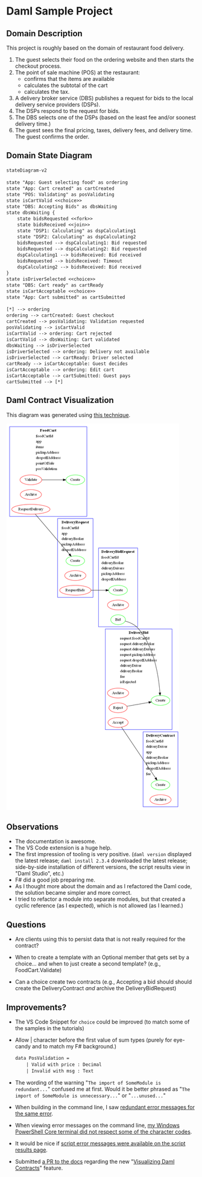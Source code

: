 # Daml Sample Project

## Domain Description

This project is roughly based on the domain of restaurant food delivery.

1. The guest selects their food on the ordering website and then starts the checkout process.
1. The point of sale machine (POS) at the restaurant:
   * confirms that the items are available
   * calculates the subtotal of the cart
   * calculates the tax.
1. A delivery broker service (DBS) publishes a request for bids to the local delivery service providers (DSPs).
1. The DSPs respond to the request for bids.
1. The DBS selects one of the DSPs (based on the least fee and/or soonest delivery time.)
1. The guest sees the final pricing, taxes, delivery fees, and delivery time. The guest confirms the order.

## Domain State Diagram

```mermaid
stateDiagram-v2

state "App: Guest selecting food" as ordering
state "App: Cart created" as cartCreated
state "POS: Validating" as posValidating
state isCartValid <<choice>>
state "DBS: Accepting Bids" as dbsWaiting
state dbsWaiting {
    state bidsRequested <<fork>>
    state bidsReceived <<join>>
    state "DSP1: Calculating" as dspCalculating1
    state "DSP2: Calculating" as dspCalculating2
    bidsRequested --> dspCalculating1: Bid requested
    bidsRequested --> dspCalculating2: Bid requested
    dspCalculating1 --> bidsReceived: Bid received
    bidsRequested --> bidsReceived: Timeout
    dspCalculating2 --> bidsReceived: Bid received
}
state isDriverSelected <<choice>>
state "DBS: Cart ready" as cartReady
state isCartAcceptable <<choice>>
state "App: Cart submitted" as cartSubmitted

[*] --> ordering
ordering --> cartCreated: Guest checkout
cartCreated --> posValidating: Validation requested
posValidating --> isCartValid
isCartValid --> ordering: Cart rejected
isCartValid --> dbsWaiting: Cart validated
dbsWaiting --> isDriverSelected
isDriverSelected --> ordering: Delivery not available
isDriverSelected --> cartReady: Driver selected
cartReady --> isCartAcceptable: Guest decides
isCartAcceptable --> ordering: Edit cart
isCartAcceptable --> cartSubmitted: Guest pays
cartSubmitted --> [*]
```

## Daml Contract Visualization

This diagram was generated using [this technique](https://docs.daml.com/tools/visual.html).

![diagram of contract interactions](visualized-contracts.png)

## Observations

* The documentation is awesome.
* The VS Code extension is a huge help.
* The first impression of tooling is very positive. (`daml version` displayed the latest release; `daml install 2.3.4` downloaded the latest release; side-by-side installation of different versions, the script results view in "Daml Studio", etc.)
* F# did a good job preparing me.
* As I thought more about the domain and as I refactored the Daml code, the solution became simpler and more correct.
* I tried to refactor a module into separate modules, but that created a cyclic reference (as I expected), which is not allowed (as I learned.)

## Questions

* Are clients using this to persist data that is not really required for the contract?

* When to create a template with an Optional member that gets set by a choice... and when to just create a second template? (e.g., FoodCart.Validate)

* Can a choice create two contracts (e.g., Accepting a bid should should create the DeliveryContract _and_ archive the DeliveryBidRequest)

## Improvements?

* The VS Code Snippet for `choice` could be improved (to match some of the samples in the tutorials)
* Allow | character before the first value of sum types (purely for eye-candy and to match my F# background.)

    ```daml
    data PosValidation =
        | Valid with price : Decimal
        | Invalid with msg : Text
    ```  

* The wording of the warning "`The import of SomeModule is redundant...`" confused me at first. Would it be better phrased as "`The import of SomeModule is unnecessary...`" or "`...unused...`"

* When building in the command line, I saw [redundant error messages for the same error](./redundant-error-msgs.png).

* When viewing error messages on the command line, [my Windows PowerShell Core terminal did not respect some of the character codes](./unrespected-char-codes.png).

* It would be nice if [script error messages were available on the script results page](./error-msg-in-script-results.png).

* Submitted [a PR to the docs](https://github.com/digital-asset/daml/pull/14924) regarding the new "[Visualizing Daml Contracts](https://docs.daml.com/tools/visual.html)" feature.
